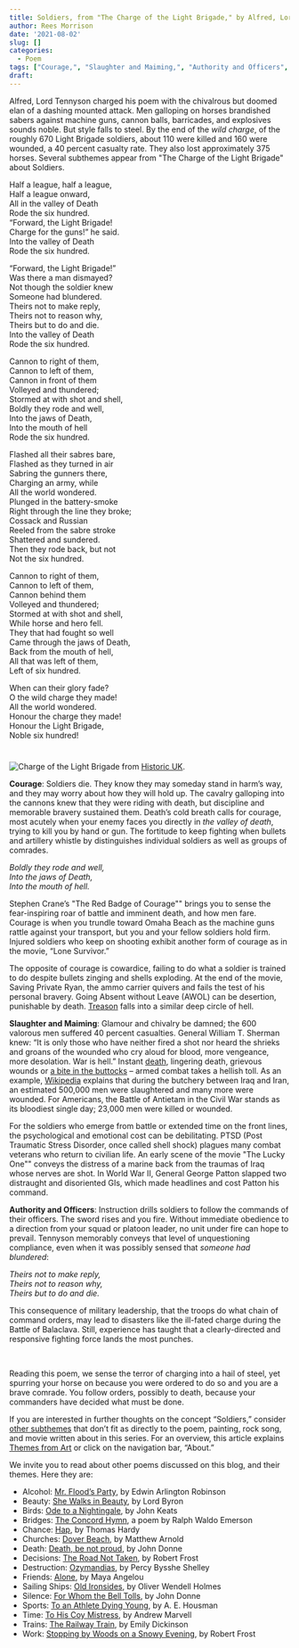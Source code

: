 ```yaml
---
title: Soldiers, from "The Charge of the Light Brigade," by Alfred, Lord Tennyson
author: Rees Morrison
date: '2021-08-02'
slug: []
categories:
  - Poem
tags: ["Courage,", "Slaughter and Maiming,", "Authority and Officers", ]
draft: 
---
```


Alfred, Lord Tennyson charged his poem with the chivalrous but doomed elan of a dashing mounted attack.  Men galloping on horses brandished sabers against machine guns, cannon balls, barricades, and explosives sounds noble.  But style falls to steel.  By the end of the *wild charge*, of the roughly 670 Light Brigade soldiers, about 110 were killed and 160 were wounded, a 40 percent casualty rate.  They also lost approximately 375 horses.  Several subthemes appear from "The Charge of the Light Brigade" about Soldiers.

<!--more-->

Half a league, half a league,  
Half a league onward,  
All in the valley of Death  
   Rode the six hundred.  
“Forward, the Light Brigade!  
Charge for the guns!” he said.  
Into the valley of Death  
   Rode the six hundred.

“Forward, the Light Brigade!”  
Was there a man dismayed?  
Not though the soldier knew  
   Someone had blundered.  
   Theirs not to make reply,  
   Theirs not to reason why,  
   Theirs but to do and die.  
   Into the valley of Death  
   Rode the six hundred.

Cannon to right of them,  
Cannon to left of them,  
Cannon in front of them  
   Volleyed and thundered;  
Stormed at with shot and shell,  
Boldly they rode and well,  
Into the jaws of Death,  
Into the mouth of hell  
   Rode the six hundred.

Flashed all their sabres bare,  
Flashed as they turned in air  
Sabring the gunners there,  
Charging an army, while  
   All the world wondered.  
Plunged in the battery-smoke  
Right through the line they broke;  
Cossack and Russian  
Reeled from the sabre stroke  
   Shattered and sundered.  
Then they rode back, but not  
   Not the six hundred.

Cannon to right of them,  
Cannon to left of them,  
Cannon behind them  
   Volleyed and thundered;  
Stormed at with shot and shell,  
While horse and hero fell.  
They that had fought so well  
Came through the jaws of Death,  
Back from the mouth of hell,  
All that was left of them,  
   Left of six hundred.


When can their glory fade?  
O the wild charge they made!  
   All the world wondered.  
Honour the charge they made!  
Honour the Light Brigade,  
   Noble six hundred!
   
# <poem lyric end>

![Charge of the Light Brigade](/media/SoldiersCharge.jpg) from [Historic UK](https://www.historic-uk.com/HistoryUK/HistoryofBritain/Charge-Of-The-Light-Brigade/).

**Courage**:  Soldiers die.  They know they may someday stand in harm’s way, and they may worry about how they will hold up.  The cavalry galloping into the cannons knew that they were riding with death, but discipline and memorable bravery sustained them.  Death’s cold breath calls for courage, most acutely when your enemy faces you directly in *the valley of death*, trying to kill you by hand or gun.  The fortitude to keep fighting when bullets and artillery whistle by distinguishes individual soldiers as well as groups of comrades.  

*Boldly they rode and well,*    
*Into the jaws of Death,*      
*Into the mouth of hell.*    

Stephen Crane’s "The Red Badge of Courage"" brings you to sense the fear-inspiring roar of battle and imminent death, and how men fare.  Courage is when you trundle toward Omaha Beach as the machine guns rattle against your transport, but you and your fellow soldiers hold firm.  Injured soldiers who keep on shooting exhibit another form of courage as in the movie, “Lone Survivor.”  

The opposite of courage is cowardice, failing to do what a soldier is trained to do despite bullets zinging and shells exploding.  At the end of the movie, Saving Private Ryan, the ammo carrier quivers and fails the test of his personal bravery.   Going Absent without Leave (AWOL) can be desertion, punishable by death.  [Treason](https://themesfromart.com/post/2021-08-02-soldiers-the-execution-of-maximilian-a-painting-by-edouard-manet/soldiersmanet/) falls into a similar deep circle of hell.  

**Slaughter and Maiming**:   Glamour and chivalry be damned; the 600 valorous men suffered 40 percent casualties.  General William T. Sherman knew: “It is only those who have neither fired a shot nor heard the shrieks and groans of the wounded who cry aloud for blood, more vengeance, more desolation.  War is hell.”  Instant [death](https://themesfromart.com/post/2021-08-02-soldiers-from-travellin-soldier-a-song-by-the-chicks/soldierschicks/), lingering death, grievous wounds or [a bite in the buttocks](https://themesfromart.com/post/2021-08-02-soldiers-from-forrest-gump-a-movie-starring-tom-hanks/soldiersgump/) – armed combat takes a hellish toll.   As an example, [Wikipedia](https://en.wikipedia.org/wiki/Iran%E2%80%93Iraq_War) explains that during the butchery between Iraq and Iran, an estimated 500,000 men were slaughtered and many more were wounded.  For Americans, the Battle of Antietam in the Civil War stands as its bloodiest single day; 23,000 men were killed or wounded.

For the soldiers who emerge from battle or extended time on the front lines, the psychological and emotional cost can be debilitating.  PTSD (Post Traumatic Stress Disorder, once called shell shock) plagues many combat veterans who return to civilian life.  An early scene of the movie "The Lucky One"" conveys the distress of a marine back from the traumas of Iraq whose nerves are shot.  In World War II, General George Patton slapped two distraught and disoriented GIs, which made headlines and cost Patton his command.   

**Authority and Officers**:  Instruction drills soldiers to follow the commands of their officers.  The sword rises and you fire.  Without immediate obedience to a direction from your squad or platoon leader, no unit under fire can hope to prevail.  Tennyson memorably conveys that level of unquestioning compliance, even when it was possibly sensed that *someone had blundered*: 

  *Theirs not to make reply,*   
   *Theirs not to reason why,*  
   *Theirs but to do and die.*  

This consequence of military leadership, that the troops do what chain of command orders, may lead to disasters like the ill-fated charge during the Battle of Balaclava.  Still, experience has taught that a clearly-directed and responsive fighting force lands the most punches.   

&nbsp;

Reading this poem, we sense the terror of charging into a hail of steel, yet spurring your horse on because you were ordered to do so and you are a brave comrade.  You follow orders, possibly to death, because your commanders have decided what must be done.


If you are interested in further thoughts on the concept “Soldiers,” consider [other subthemes](https://themesfromart.com/post/2021-08-02-soldiers-additional-subthemes/soldiersaddl/) that don’t fit as directly to the poem, painting, rock song, and movie written about in this series.  For an overview, this article explains [Themes from Art](http://bit.ly/3sRXopI) or click on the navigation bar, “About.”

We invite you to read about other poems discussed on this blog, and their themes.  Here they are: 

* Alcohol: [Mr. Flood’s Party](https://themesfromart.com/post/2021-01-24-alcohol-flood-frost/alcohol/), by Edwin Arlington Robinson
* Beauty: [She Walks in Beauty](https://themesfromart.com/post/2021-04-21-beauty-she-walks-in-beauty-a-poem-by-lord-byron/beautybyron/), by Lord Byron
* Birds: [Ode to a Nightingale](https://themesfromart.com/post/2021-06-14-birds-ode-to-a-nightingale-a-poem-by-john-keats/birdskeats/), by John Keats
* Bridges: [The Concord Hymn](https://themesfromart.com/post/2021-07-26-bridges-the-concord-hymn-a-poem-by-ralph-waldo-emerson/bridgesconcord/), a poem by Ralph Waldo Emerson
* Chance: [Hap](https://themesfromart.com/post/2021-03-14-chancehap/chancehap/), by Thomas Hardy
* Churches: [Dover Beach](https://themesfromart.com/post/2021-05-21-churches-from-dover-beach-a-poem-by-matthew-arnold/churchesarnold/), by Matthew Arnold
* Death: [Death, be not proud](https://themesfromart.com/post/2021-05-03-death-from-death-be-not-proud-a-poem-by-john-donne/deathdonne/), by John Donne
* Decisions: [The Road Not Taken](https://themesfromart.com/post/2021-02-08-decisions-from-the-road-not-taken-a-poem-by-robert-frost/decisionsroadfrost/), by Robert Frost
* Destruction: [Ozymandias](https://themesfromart.com/post/2021-02-18-destruction-ozymandias-a-poem-by-percy-bysshe-shelley/destructoz/), by Percy Bysshe Shelley
* Friends: [Alone](https://themesfromart.com/post/2021-06-20-friends-alone-a-poem-by-maya-angelou/friendsalone/), by Maya Angelou
* Sailing Ships: [Old Ironsides](https://themesfromart.com/post/2021-06-26-sailing-ships-from-old-ironsides-a-poem-by-oliver-wendell-holmes/sailingshipsironsides/), by Oliver Wendell Holmes
* Silence: [For Whom the Bell Tolls](https://themesfromart.com/post/2021-04-08-silencedonne/silencedonne/), by John Donne
* Sports: [To an Athlete Dying Young](https://themesfromart.com/post/2021-07-12-sports-from-to-an-athlete-dying-young-by-a-e-housman/sportsathlete/ ), by A. E. Housman
* Time: [To His Coy Mistress](https://themesfromart.com/post/2021-03-08-time-to-his-coy-mistress-by-andrew-marvell/timecoy/), by Andrew Marvell
* Trains: [The Railway Train](https://themesfromart.com/post/2021-05-10-trains-from-the-railway-train-a-poem-by-emily-dickineson/trainsdickinson/), by Emily Dickinson 
* Work: [Stopping by Woods on a Snowy Evening](https://themesfromart.com/post/2021-02-26-worksnowy/worksnowy/), by Robert Frost